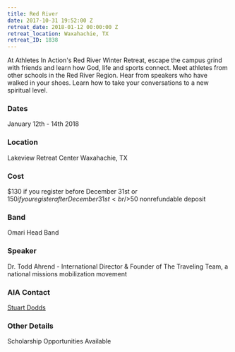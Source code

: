 ```yaml
---
title: Red River
date: 2017-10-31 19:52:00 Z
retreat_date: 2018-01-12 00:00:00 Z
retreat_location: Waxahachie, TX
retreat_ID: 1838
---
```


At Athletes In Action's Red River Winter Retreat, escape the campus grind with friends and learn how God, life and sports connect. Meet athletes from other schools in the Red River Region. Hear from speakers who have walked in your shoes. Learn how to take your conversations to a new spiritual level.

### Dates  
January 12th - 14th 2018

### Location  
Lakeview Retreat Center Waxahachie, TX

### Cost  
$130 if you register before December 31st or $150 if you register after December 31st 
<br />$50 nonrefundable deposit

### Band
Omari Head Band

### Speaker  
Dr. Todd Ahrend - International Director & Founder of The Traveling Team, a national missions mobilization movement

### AIA Contact  
[Stuart Dodds](mailto:stuart.dodds@athletesinaction.org)

### Other Details 
Scholarship Opportunities Available 